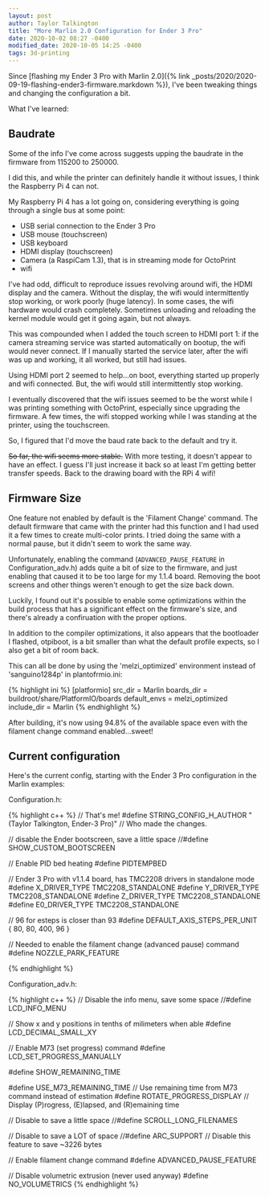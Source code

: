 ```yaml
---
layout: post
author: Taylor Talkington
title: "More Marlin 2.0 Configuration for Ender 3 Pro"
date: 2020-10-02 08:27 -0400
modified_date: 2020-10-05 14:25 -0400
tags: 3d-printing
---
```


Since [flashing my Ender 3 Pro with Marlin 2.0]({% link _posts/2020/2020-09-19-flashing-ender3-firmware.markdown %}), I've been tweaking things and changing the configuration a bit.

What I've learned:

## Baudrate
Some of the info I've come across suggests upping the baudrate in the firmware from 115200 to 250000. 

I did this, and while the printer can definitely handle it without issues, I think the Raspberry Pi 4 can not. 

My Raspberry Pi 4 has a lot going on, considering everything is going through a single bus at some point:
 - USB serial connection to the Ender 3 Pro
 - USB mouse (touchscreen)
 - USB keyboard
 - HDMI display (touchscreen)
 - Camera (a RaspiCam 1.3), that is in streaming mode for OctoPrint
 - wifi
 
I've had odd, difficult to reproduce issues revolving around wifi, the HDMI display and the camera. Without the display, the wifi would intermittently stop working, or work poorly (huge latency). In some cases, the wifi hardware would crash completely. Sometimes unloading and reloading the kernel module would get it going again, but not always.

This was compounded when I added the touch screen to HDMI port 1: if the camera streaming service was started automatically on bootup, the wifi would never connect. If I manually started the service later, after the wifi was up and working, it all worked, but still had issues.

Using HDMI port 2 seemed to help...on boot, everything started up properly and wifi connected. But, the wifi would still intermittently stop working.

I eventually discovered that the wifi issues seemed to be the worst while I was printing something with OctoPrint, especially since upgrading the firmware. A few times, the wifi stopped working while I was standing at the printer, using the touchscreen.

So, I figured that I'd move the baud rate back to the default and try it.

~~So far, the wifi seems more stable.~~ With more testing, it doesn't appear to have an effect. I guess I'll just increase it back so at least I'm getting better transfer speeds. Back to the drawing board with the RPi 4 wifi!

## Firmware Size
One feature not enabled by default is the 'Filament Change' command. The default firmware that came with the printer had this function and I had used it a few times to create multi-color prints.
I tried doing the same with a normal pause, but it didn't seem to work the same way.

Unfortunately, enabling the command (`ADVANCED_PAUSE_FEATURE` in Configuration_adv.h) adds quite a bit of size to the firmware, and just enabling that caused it to be too large for my 1.1.4 board. Removing the boot screens and other things weren't enough to get the size back down.

Luckily, I found out it's possible to enable some optimizations within the build process that has a significant effect on the firmware's size, and there's already a confiruation with the proper options.

In addition to the compiler optimizations, it also appears that the bootloader I flashed, otpiboot, is a bit smaller than what the default profile expects, so I also get a bit of room back.

This can all be done by using the 'melzi_optimized' environment instead of 'sanguino1284p' in plantofrmio.ini:

{% highlight ini %}
[platformio]
src_dir      = Marlin
boards_dir   = buildroot/share/PlatformIO/boards
default_envs = melzi_optimized
include_dir  = Marlin
{% endhighlight %}


After building, it's now using 94.8% of the available space even with the filament change command enabled...sweet!

## Current configuration
Here's the current config, starting with the Ender 3 Pro configuration in the Marlin examples:

Configuration.h:

{% highlight c++ %}
// That's me!
#define STRING_CONFIG_H_AUTHOR "(Taylor Talkington, Ender-3 Pro)" // Who made the changes.

// disable the Ender bootscreen, save a little space
//#define SHOW_CUSTOM_BOOTSCREEN

// Enable PID bed heating
#define PIDTEMPBED

// Ender 3 Pro with v1.1.4 board, has TMC2208 drivers in standalone mode
#define X_DRIVER_TYPE  TMC2208_STANDALONE
#define Y_DRIVER_TYPE  TMC2208_STANDALONE
#define Z_DRIVER_TYPE  TMC2208_STANDALONE
#define E0_DRIVER_TYPE TMC2208_STANDALONE

// 96 for esteps is closer than 93
#define DEFAULT_AXIS_STEPS_PER_UNIT   { 80, 80, 400, 96 }

// Needed to enable the filament change (advanced pause) command
#define NOZZLE_PARK_FEATURE

{% endhighlight %}

Configuration_adv.h:

{% highlight c++ %}
// Disable the info menu, save some space
//#define LCD_INFO_MENU

// Show x and y positions in tenths of milimeters when able
#define LCD_DECIMAL_SMALL_XY

// Enable M73 (set progress) command
#define LCD_SET_PROGRESS_MANUALLY

#define SHOW_REMAINING_TIME

#define USE_M73_REMAINING_TIME     // Use remaining time from M73 command instead of estimation
#define ROTATE_PROGRESS_DISPLAY    // Display (P)rogress, (E)lapsed, and (R)emaining time

// Disable to save a little space
//#define SCROLL_LONG_FILENAMES

// Disable to save a LOT of space
//#define ARC_SUPPORT                 // Disable this feature to save ~3226 bytes

// Enable filament change command
#define ADVANCED_PAUSE_FEATURE

// Disable volumetric extrusion (never used anyway)
#define NO_VOLUMETRICS
{% endhighlight %}

